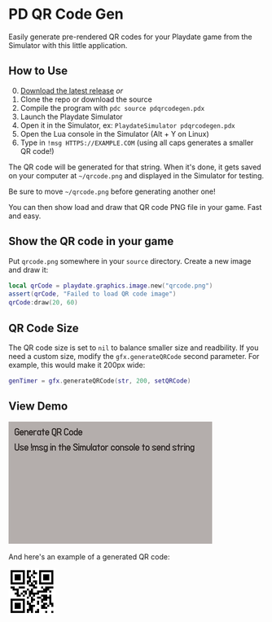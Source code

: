 # PD QR Code Gen

Easily generate pre-rendered QR codes for your Playdate game from the Simulator
with this little application.

## How to Use

0. [Download the latest release](https://github.com/brettchalupa/pdqrcodegen/releases/latest) _or_
1. Clone the repo or download the source
2. Compile the program with `pdc source pdqrcodegen.pdx`
3. Launch the Playdate Simulator
4. Open it in the Simulator, ex: `PlaydateSimulator pdqrcodegen.pdx`
5. Open the Lua console in the Simulator (Alt + Y on Linux)
6. Type in `!msg HTTPS://EXAMPLE.COM` (using all caps generates a smaller QR code!)

The QR code will be generated for that string. When it's done, it gets saved on
your computer at `~/qrcode.png` and displayed in the Simulator for testing.

Be sure to move `~/qrcode.png` before generating another one!

You can then show load and draw that QR code PNG file in your game. Fast and
easy.

## Show the QR code in your game

Put `qrcode.png` somewhere in your `source` directory. Create a new image and draw it:

```lua
local qrCode = playdate.graphics.image.new("qrcode.png")
assert(qrCode, "Failed to load QR code image")
qrCode:draw(20, 60)
```

## QR Code Size

The QR code size is set to `nil` to balance smaller size and readbility. If you need a custom size, modify the `gfx.generateQRCode` second parameter. For example, this would make it 200px wide:

```lua
genTimer = gfx.generateQRCode(str, 200, setQRCode)
```

## View Demo

![Demo GIF](./demo.gif)

And here's an example of a generated QR code:

![Example QR code for play.date](./qrcode.png)
